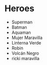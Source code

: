 # Heroes

* Superman
* Batman
* Aquaman
* Mujer Maravilla
* Linterna Verde
* Robin
* Volcán Negro
* ricki maravilla
